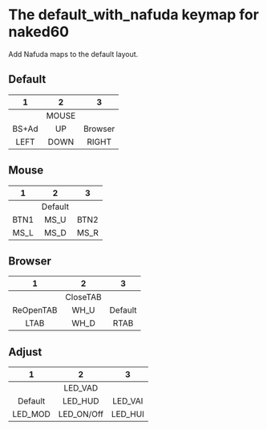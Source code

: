 # The default_with_nafuda keymap for naked60

Add Nafuda maps to the default layout.

## Default
|  1   |  2   |  3   |
|:----:|:----:|:----:|
|      | MOUSE|      |
| BS+Ad|    UP|Browser|
|  LEFT|  DOWN| RIGHT|

## Mouse
|  1   |  2   |  3   |
|:----:|:----:|:----:|
|      |Default|     |
|  BTN1|  MS_U|  BTN2|
|  MS_L|  MS_D|  MS_R|

## Browser
|  1   |  2   |  3   |
|:----:|:----:|:----:|
|      |CloseTAB|    |
|ReOpenTAB|WH_U|Default|
|  LTAB|  WH_D|  RTAB|

## Adjust
|  1   |  2   |  3   |
|:----:|:----:|:----:|
|      |LED_VAD|      |
|Default|LED_HUD|LED_VAI|
|LED_MOD|LED_ON/Off|LED_HUI|
